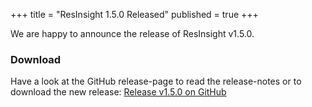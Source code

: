 +++
title = "ResInsight 1.5.0 Released"
published = true
+++

We are happy to announce the release of ResInsight v1.5.0.

### Download
Have a look at the GitHub release-page to read the release-notes or to download the new release:
[Release v1.5.0 on GitHub](https://github.com/OPM/ResInsight/releases/tag/v1.5.0)
